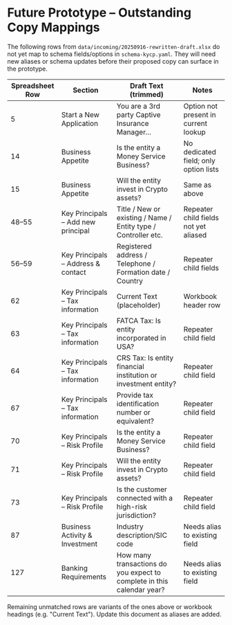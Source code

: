 # Future Prototype – Outstanding Copy Mappings

The following rows from `data/incoming/20250916-rewritten-draft.xlsx` do not yet map to schema fields/options in `schema-kycp.yaml`. They will need new aliases or schema updates before their proposed copy can surface in the prototype.

| Spreadsheet Row | Section                                 | Draft Text (trimmed)                                                      | Notes |
|-----------------|-----------------------------------------|---------------------------------------------------------------------------|-------|
| 5               | Start a New Application                  | You are a 3rd party Captive Insurance Manager…                            | Option not present in current lookup |
| 14              | Business Appetite                        | Is the entity a Money Service Business?                                   | No dedicated field; only option lists |
| 15              | Business Appetite                        | Will the entity invest in Crypto assets?                                  | Same as above |
| 48–55           | Key Principals – Add new principal       | Title / New or existing / Name / Entity type / Controller etc.            | Repeater child fields not yet aliased |
| 56–59           | Key Principals – Address & contact       | Registered address / Telephone / Formation date / Country                 | Repeater child fields |
| 62              | Key Principals – Tax information         | Current Text (placeholder)                                                | Workbook header row |
| 63              | Key Principals – Tax information         | FATCA Tax: Is entity incorporated in USA?                                 | Repeater child field |
| 64              | Key Principals – Tax information         | CRS Tax: Is entity financial institution or investment entity?            | Repeater child field |
| 67              | Key Principals – Tax information         | Provide tax identification number or equivalent?                          | Repeater child field |
| 70              | Key Principals – Risk Profile            | Is the entity a Money Service Business?                                   | Repeater child field |
| 71              | Key Principals – Risk Profile            | Will the entity invest in Crypto assets?                                  | Repeater child field |
| 73              | Key Principals – Risk Profile            | Is the customer connected with a high-risk jurisdiction?                  | Repeater child field |
| 87              | Business Activity & Investment           | Industry description/SIC code                                             | Needs alias to existing field |
| 127             | Banking Requirements                     | How many transactions do you expect to complete in this calendar year?    | Needs alias to existing field |

Remaining unmatched rows are variants of the ones above or workbook headings (e.g. "Current Text"). Update this document as aliases are added.
